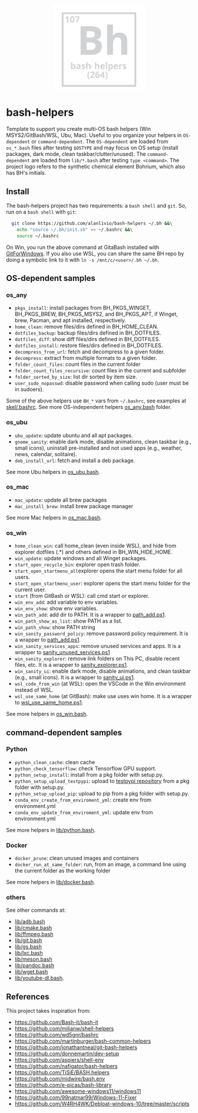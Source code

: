 <h1 align="center"><img src="logo.svg" width="250" onerror='this.style.display="none"'/></h1>

# bash-helpers

Template to support you create multi-OS bash helpers (Win MSYS2/GitBash/WSL, Ubu, Mac). Useful to you organize your helpers in `OS-dependent` or `command-dependent`. The `OS-dependent` are loaded from `os_*.bash` files after testing `$OSTYPE` and may focus on OS setup (install packages, dark mode, clean taskbar/clutter/unused). The `command-dependent` are loaded from `lib/*.bash` after testing `type <command>`. 
The project logo refers to the synthetic chemical element Bohrium, which also has BH's initials.

## Install

The bash-helpers project has two requirements: a `bash shell` and `git`. So, run on a `bash shell` with `git`:
```bash
  git clone https://github.com/alanlivio/bash-helpers ~/.bh &&\
    echo "source ~/.bh/init.sh" >> ~/.bashrc &&\
    source ~/.bashrc
```

On Win, you run the above command at GitaBash installed with [GitForWindows](https://gitforwindows.org). If you also use WSL, you can share the same BH repo by doing a symbolic link to it with `ln -s /mnt/c/<user>/.bh ~/.bh`.

## OS-dependent samples

### os_any

* `pkgs_install`: install packages from BH_PKGS_WINGET, BH_PKGS_BREW, BH_PKGS_MSYS2, and BH_PKGS_APT, if Winget, brew, Pacman, and apt installed, respectively.
* `home_clean`: remove files/dirs defined in BH_HOME_CLEAN.
* `dotfiles_backup`: backup files/dirs defined in BH_DOTFILES.
* `dotfiles_diff`: show diff files/dirs defined in BH_DOTFILES.
* `dotfiles_install`: restore files/dirs defined in BH_DOTFILES.
* `decompress_from_url`: fetch and decompress to a given folder.
* `decompress`: extract from multiple formats to a given folder.
* `folder_count_files`: count files in the current folder
* `folder_count_files_recursive`: count files in the current and subfolder
* `folder_sorted_by_size`: list dir sorted by item size.
* `user_sudo_nopasswd`:  disable password when calling sudo (user must be in sudoers).

Some of the above helpers use `BH_*` vars from `~/.bashrc`, see examples at [skel/.bashrc](skel/.bashrc).
See more OS-independent helpers  [os_any.bash](os_any.bash) folder.

### os_ubu

* `ubu_update`: update ubuntu and all apt packages.
* `gnome_sanity`: enable dark mode, disable animations, clean taskbar (e.g., small icons), uninstall pre-installed and not used apps (e.g., weather, news, calendar, solitaire).
* `deb_install_url`: fetch and install a deb package.

See more Ubu helpers in [os_ubu.bash](os_ubu.bash).

### os_mac

* `mac_update`: update all brew packages
* `mac_install_brew`: install brew package manager

See more Mac helpers in [os_mac.bash](os_mac.bash).

### os_win

* `home_clean_win`: call home_clean (even inside WSL), and hide from explorer dotfiles (.*) and others defined in BH_WIN_HIDE_HOME.
* `win_update`: update windows and all Winget packages.
* `start_open_recycle_bin`: explorer open trash folder.
* `start_open_startmenu_all`explorer opens the start menu folder for all users.
* `start_open_startmenu_user`: explorer opens the start menu folder for the current user.
* `start` (from GitBash or WSL): call cmd start or explorer.
* `win_env_add`: add variable to env variables.
* `win_env_show`: show env variables.
* `win_path_add`: add dir to PATH. It is a wrapper to [path_add.ps1](lib/ps1/path_add.ps1).
* `win_path_show_as_list`: show PATH as a list.
* `win_path_show`: show PATH string
* `win_sanity_password_policy`: remove password policy requirement. It is a wrapper to [path_add.ps1](lib/ps1/sanity_password_policy.ps1).
* `win_sanity_services_apps`: remove unused services and apps. It is a wrapper to [sanity_unused_services.ps1](lib/ps1/sanity_services_apps.ps1)
* `win_sanity_explorer`: remove link folders on This PC, disable recent files, etc. It is a wrapper to [sanity_explorer.ps1](lib/ps1/sanity_explorer.ps1).
* `win_sanity_ui`: enable dark mode, disable animations, and clean taskbar (e.g., small icons). It is a wrapper to [sanity_ui.ps1](lib/ps1/sanity_ui.ps1).
* `wsl_code_from_win` (at WSL): open the VSCode in the Win environment instead of WSL.
* `wsl_use_same_home` (at GitBash): make use uses win home. It is a wrapper to [wsl_use_same_home.ps1](lib/ps1/wsl_use_same_home.ps1).

See more helpers in [os_win.bash](os_win.bash).

## command-dependent samples

### Python

* `python_clean_cache`: clean cache
* `python_check_tensorflow`: check Tensorflow GPU support.
* `python_setup_install`: install from a pkg folder with setup.py.
* `python_setup_upload_testpypi`: upload to [testpypi repository](https://test.pypi.org/) from a pkg folder with setup.py.
* `python_setup_upload_pip`: upload to pip from a pkg folder with setup.py.
* `conda_env_create_from_enviroment_yml`: create env from environment.yml
* `conda_env_update_from_enviroment_yml`: update env from environment.yml

See more helpers in [lib/python.bash](lib/python.bash).

### Docker

* `docker_prune`: clean unused images and containers
* `docker_run_at_same_folder`: run, from an image, a command line using the current folder as the working folder

See more helpers in [lib/docker.bash](lib/docker.bash).

### others

See other commands at:
* [lib/adb.bash](lib/adb.bash)
* [lib/cmake.bash](lib/cmake.bash)
* [lib/ffmpeg.bash](lib/ffmpeg.bash)
* [lib/git.bash](lib/git.bash)
* [lib/gs.bash](lib/gs.bash)
* [lib/lxc.bash](lib/lxc.bash)
* [lib/meson.bash](lib/meson.bash)
* [lib/pandoc.bash](lib/pandoc.bash)
* [lib/wget.bash](lib/wget.bash)
* [lib/youtube-dl.bash](lib/youtube-dl.bash).

## References

This project takes inspiration from:

* <https://github.com/Bash-it/bash-it>
* <https://github.com/milianw/shell-helpers>
* <https://github.com/wd5gnr/bashrc>
* <https://github.com/martinburger/bash-common-helpers>
* <https://github.com/jonathantneal/git-bash-helpers>
* <https://github.com/donnemartin/dev-setup>
* <https://github.com/aspiers/shell-env>
* <https://github.com/nafigator/bash-helpers>
* <https://github.com/TiSiE/BASH.helpers>
* <https://github.com/midwire/bash.env>
* <https://github.com/e-picas/bash-library>
* <https://github.com/awesome-windows11/windows11>
* <https://github.com/99natmar99/Windows-11-Fixer>
* <https://github.com/W4RH4WK/Debloat-windows-10/tree/master/scripts>
